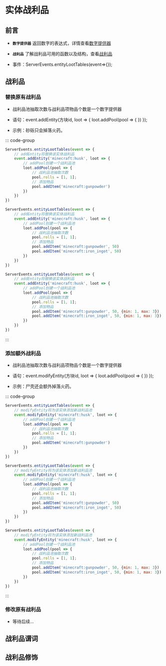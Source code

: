 # 实体战利品

## 前言

- **`数字提供器`** 返回数字的表达式，详情查看[数字提供器](../MiscellaneousKnowledge/NumberProvider.md)

- **`战利品`** 了解战利品可用的函数以及结构，查看[战利品](./LootTable.md)

- 事件：ServerEvents.entityLootTables(event=>{});

## 战利品

### 替换原有战利品

- 战利品池抽取次数与战利品项物品个数是一个数字提供器

- 语句：event.addEntity(方块id, loot => { loot.addPool(pool => { }) });

- 示例：砂砾只会掉落火药。

::: code-group

```js [单个物品]
ServerEvents.entityLootTables(event => {
    // addEntity将替换该实体战利品
    event.addEntity('minecraft:husk', loot => {
        // addPool创建一个战利品池
        loot.addPool(pool => {
            // 战利品池抽取次数
            pool.rolls = [1, 1];
            // 添加物品
            pool.addItem('minecraft:gunpowder')
        })
    })
})
```

```js [权重列表]
ServerEvents.entityLootTables(event => {
    // addEntity将替换该实体战利品
    event.addEntity('minecraft:husk', loot => {
        // addPool创建一个战利品池
        loot.addPool(pool => {
            // 战利品池抽取次数
            pool.rolls = [1, 1];
            // 添加物品
            pool.addItem('minecraft:gunpowder', 50)
            pool.addItem('minecraft:iron_ingot', 50)
        })
    })
})
```

```js [具有战利品项个数提供器的权重列表]
ServerEvents.entityLootTables(event => {
    // addEntity将替换该实体战利品
    event.addEntity('minecraft:husk', loot => {
        // addPool创建一个战利品池
        loot.addPool(pool => {
            // 战利品池抽取次数
            pool.rolls = [1, 1];
            // 添加物品
            pool.addItem('minecraft:gunpowder', 50, {min: 1, max: 3})
            pool.addItem('minecraft:iron_ingot', 50, {min: 1, max: 3})
        })
    })
})
```

:::

### 添加额外战利品

- 战利品池抽取次数与战利品项物品个数是一个数字提供器

- 语句：event.modifyEntity(方块id, loot => { loot.addPool(pool => { }) });

- 示例：尸壳还会额外掉落火药。

::: code-group

```js [单个物品]
ServerEvents.entityLootTables(event => {
    // modifyEntity将为该实体添加新战利品池
    event.modifyEntity('minecraft:husk', loot => {
        // addPool创建一个战利品池
        loot.addPool(pool => {
            // 战利品池抽取次数
            pool.rolls = [1, 1];
            // 添加物品
            pool.addItem('minecraft:gunpowder')
        })
    })
})
```

```js [权重列表]
ServerEvents.entityLootTables(event => {
    // modifyEntity将为该实体添加新战利品池
    event.modifyEntity('minecraft:husk', loot => {
        // addPool创建一个战利品池
        loot.addPool(pool => {
            // 战利品池抽取次数
            pool.rolls = [1, 1];
            // 添加物品
            pool.addItem('minecraft:gunpowder', 50)
            pool.addItem('minecraft:iron_ingot', 50)
        })
    })
})
```

```js [具有战利品项个数提供器的权重列表]
ServerEvents.entityLootTables(event => {
    // modifyEntity将为该实体添加新战利品池
    event.modifyEntity('minecraft:husk', loot => {
        // addPool创建一个战利品池
        loot.addPool(pool => {
            // 战利品池抽取次数
            pool.rolls = [1, 1];
            // 添加物品
            pool.addItem('minecraft:gunpowder', 50, {min: 1, max: 3})
            pool.addItem('minecraft:iron_ingot', 50, {min: 1, max: 3})
        })
    })
})
```

:::

### 修改原有战利品

- 等待后续...

## 战利品谓词

## 战利品修饰
